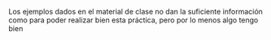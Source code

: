 Los ejemplos dados en el material de clase no dan la suficiente información como para poder realizar bien esta práctica, pero por lo menos algo tengo bien
